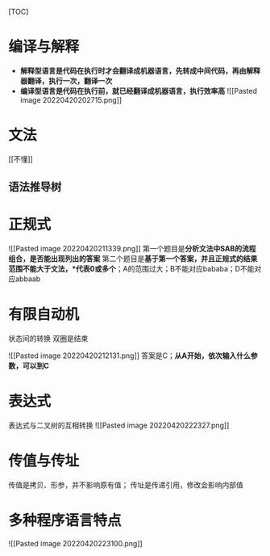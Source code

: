 [TOC]

# 编译与解释
* **解释型语言是代码在执行时才会翻译成机器语言，先转成中间代码，再由解释器翻译，执行一次，翻译一次**
* **编译型语言是代码在执行前，就已经翻译成机器语言，执行效率高**
![[Pasted image 20220420202715.png]]

# 文法
[[不懂]]

## 语法推导树



# 正规式

![[Pasted image 20220420211339.png]]
第一个题目是**分析文法中SAB的流程组合，是否能出现列出的答案**
第二个题目是**基于第一个答案，并且正规式的结果范围不能大于文法，\*代表0或多个**；A的范围过大；B不能对应bababa；D不能对应abbaab

# 有限自动机
状态间的转换
双圈是结束

![[Pasted image 20220420212131.png]]
答案是C；**从A开始，依次输入什么参数，可以到C**

# 表达式
表达式与二叉树的互相转换
![[Pasted image 20220420222327.png]]

# 传值与传址
传值是拷贝、形参，并不影响原有值；
传址是传递引用，修改会影响内部值

# 多种程序语言特点
![[Pasted image 20220420223100.png]]